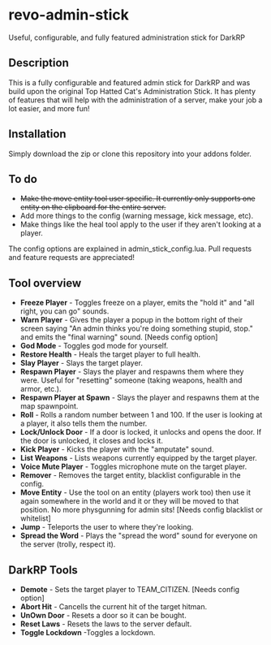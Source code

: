 revo-admin-stick
=======
Useful, configurable, and fully featured administration stick for DarkRP

Description
-------
This is a fully configurable and featured admin stick for DarkRP and was build upon the original Top Hatted Cat's Administration Stick. It has plenty of features that will help with the administration of a server, make your job a lot easier, and more fun!

Installation
-------
Simply download the zip or clone this repository into your addons folder.

To do
-------
* ~~Make the move entity tool user specific. It currently only supports one entity on the clipboard for the entire server.~~
* Add more things to the config (warning message, kick message, etc).
* Make things like the heal tool apply to the user if they aren't looking at a player.

The config options are explained in admin_stick_config.lua.
Pull requests and feature requests are appreciated! 

Tool overview
-------
* **Freeze Player** - Toggles freeze on a player, emits the "hold it" and "all right, you can go" sounds.
* **Warn Player** - Gives the player a popup in the bottom right of their screen saying "An admin thinks you're doing something stupid, stop." and emits the "final warning" sound. [Needs config option]
* **God Mode** - Toggles god mode for yourself.
* **Restore Health** - Heals the target player to full health.
* **Slay Player** - Slays the target player.
* **Respawn Player** - Slays the player and respawns them where they were. Useful for "resetting" someone (taking weapons, health and armor, etc.).
* **Respawn Player at Spawn** - Slays the player and respawns them at the map spawnpoint.
* **Roll** - Rolls a random number between 1 and 100. If the user is looking at a player, it also tells them the number.
* **Lock/Unlock Door** - If a door is locked, it unlocks and opens the door. If the door is unlocked, it closes and locks it.
* **Kick Player** - Kicks the player with the "amputate" sound.
* **List Weapons** - Lists weapons currently equipped by the target player.
* **Voice Mute Player** - Toggles microphone mute on the target player.
* **Remover** - Removes the target entity, blacklist configurable in the config.
* **Move Entity** - Use the tool on an entity (players work too) then use it again somewhere in the world and it or they will be moved to that position. No more physgunning for admin sits! [Needs config blacklist or whitelist]
* **Jump** - Teleports the user to where they're looking.
* **Spread the Word** - Plays the "spread the word" sound for everyone on the server (trolly, respect it).

## DarkRP Tools

* **Demote** - Sets the target player to TEAM_CITIZEN. [Needs config option]
* **Abort Hit** - Cancells the current hit of the target hitman.
* **UnOwn Door** - Resets a door so it can be bought.
* **Reset Laws** - Resets the laws to the server default.
* **Toggle Lockdown** -Toggles a lockdown.
